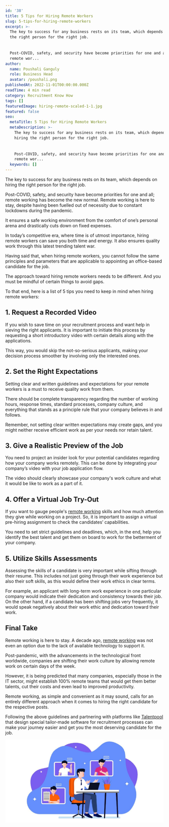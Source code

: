 ```yaml
---
id: '38'
title: 5 Tips for Hiring Remote Workers
slug: 5-tips-for-hiring-remote-workers
excerpt: >-
  The key to success for any business rests on its team, which depends on hiring
  the right person for the right job.


  Post-COVID, safety, and security have become priorities for one and all;
  remote wor...
author:
  name: Poushali Ganguly
  role: Business Head
  avatar: /poushali.png
publishedAt: 2022-11-01T00:00:00.000Z
readTime: 4 min read
category: Recruitment Know How
tags: []
featuredImage: hiring-remote-scaled-1-1.jpg
featured: false
seo:
  metaTitle: 5 Tips for Hiring Remote Workers
  metaDescription: >-
    The key to success for any business rests on its team, which depends on
    hiring the right person for the right job.


    Post-COVID, safety, and security have become priorities for one and all;
    remote wor...
  keywords: []
---
```


The key to success for any business rests on its team, which depends on hiring the right person for the right job.

Post-COVID, safety, and security have become priorities for one and all; remote working has become the new normal. Remote working is here to stay, despite having been fuelled out of necessity due to constant lockdowns during the pandemic.

<!--more-->

It ensures a safe working environment from the comfort of one’s personal arena and drastically cuts down on fixed expenses.

In today’s competitive era, where time is of utmost importance, hiring remote workers can save you both time and energy. It also ensures quality work through this latest trending talent war. 

Having said that, when hiring remote workers, you cannot follow the same principles and parameters that are applicable to appointing an office-based candidate for the job.

The approach toward hiring remote workers needs to be different. And you must be mindful of certain things to avoid gaps. 

To that end, here is a list of 5 tips you need to keep in mind when hiring remote workers:

## **1\. Request a Recorded Video**

If you wish to save time on your recruitment process and want help in sieving the right applicants. It is important to initiate this process by requesting a short introductory video with certain details along with the applications.

This way, you would skip the not-so-serious applicants, making your decision process smoother by involving only the interested ones. 

## **2\. Set the Right Expectations**

Setting clear and written guidelines and expectations for your remote workers is a must to receive quality work from them.

There should be complete transparency regarding the number of working hours, response times, standard processes, company culture, and everything that stands as a principle rule that your company believes in and follows.

Remember, not setting clear written expectations may create gaps, and you might neither receive efficient work as per your needs nor retain talent. 

## **3\. Give a Realistic Preview of the Job**

You need to project an insider look for your potential candidates regarding how your company works remotely. This can be done by integrating your company’s video with your job application flow.

The video should clearly showcase your company's work culture and what it would be like to work as a part of it. 

## **4\. Offer a Virtual Job Try-Out**

If you want to gauge people's [remote working](https://www.thetalentpool.ai/blogs/5-remote-working-mistakes-should-avoid) skills and how much attention they give while working on a project. So, it is important to assign a virtual pre-hiring assignment to check the candidates’ capabilities.

You need to set strict guidelines and deadlines, which, in the end, help you identify the best talent and get them on board to work for the betterment of your company. 

## **5\. Utilize Skills Assessments**

Assessing the skills of a candidate is very important while sifting through their resume. This includes not just going through their work experience but also their soft skills, as this would define their work ethics in clear terms.

For example, an applicant with long-term work experience in one particular company would indicate their dedication and consistency towards their job. On the other hand, if a candidate has been shifting jobs very frequently, it would speak negatively about their work ethic and dedication toward their work. 

## **Final Take**

Remote working is here to stay. A decade ago, [remote working](https://www.thetalentpool.ai/blogs/remote-working-collaboration-tools) was not even an option due to the lack of available technology to support it.

Post-pandemic, with the advancements in the technological front worldwide, companies are shifting their work culture by allowing remote work on certain days of the week.

However, it is being predicted that many companies, especially those in the IT sector, might establish 100% remote teams that would get them better talents, cut their costs and even lead to improved productivity. 

Remote working, as simple and convenient as it may sound, calls for an entirely different approach when it comes to hiring the right candidate for the respective posts.

Following the above guidelines and partnering with platforms like [Talentpool](https://www.thetalentpool.ai) that design special tailor-made software for recruitment processes can make your journey easier and get you the most deserving candidate for the job. 

![hiring-remote](images/hiring-remote-scaled-1-1-1024x536.jpg)
